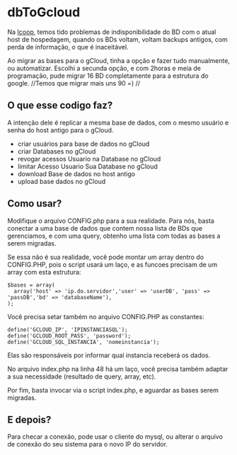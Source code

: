# dbToGcloud

Na [Icoop](http://icoopweb.com.br/), temos tido problemas de indisponibilidade do BD com o atual host de hospedagem, quando os BDs voltam, voltam backups antigos, com perda de informação, o que é inaceitável.

Ao migrar as bases para o gCloud, tinha a opção e fazer tudo manualmente, ou automatizar. Escolhi a secunda opção, e com 2horas e meia de programação, pude migrar 16 BD completamente para a estrutura do google. //Temos que migrar mais uns 90 =) //

## O que esse codigo faz?
A intenção dele é replicar a mesma base de dados, com o mesmo usuário e senha do host antigo para o gCloud.

- criar usuários para base de dados no gCloud
- criar Databases no gCloud
- revogar acessos Usuario na Database no gCloud
- limitar Acesso Usuario Sua Database no gCloud
- download Base de dados no host antigo
- upload base dados no gCloud

## Como usar?
Modifique o arquivo CONFIG.php para a sua realidade. Para nós, basta conectar a uma base de dados que contem nossa lista de BDs que gerenciamos, e com uma query, obtenho uma lista com todas as bases a serem migradas.

Se essa não é sua realidade, você pode montar um array dentro do CONFIG.PHP, pois o script usará um laço, e as funcoes precisam de um array com esta estrutura:

```
$bases = array(
  array('host' => 'ip.do.servidor','user' => 'userDB', 'pass' => 'passDB','bd' => 'databaseName'),
);
```
Você precisa setar também no arquivo CONFIG.PHP as constantes:

```
define('GCLOUD_IP', 'IPINSTANCIASQL');
define('GCLOUD_ROOT_PASS', 'password');
define('GCLOUD_SQL_INSTANCIA', 'nomeinstancia');
```

Elas são responsáveis por informar qual instancia receberá os dados.

No arquivo index.php na linha 48 há um laço, você precisa também adaptar a sua necessidade (resultado de query, array, etc).

Por fim, basta invocar via o script index.php, e aguardar as bases serem migradas.

## E depois?

Para checar a conexão, pode usar o cliente do mysql, ou alterar o arquivo de conexão do seu sistema para o novo IP do servidor.
